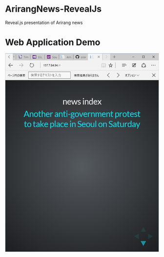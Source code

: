 # ArirangNews-RevealJs
Reveal.js presentation of Arirang news

# Web Application Demo
![web application](https://github.com/crowdy/ArirangNews-RevealJs/blob/master/WebApplication1_revealjs/Content/arirang_news.png)
